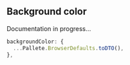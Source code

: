 ## Background color

Documentation in progress...

```javascript
backgroundColor: {
  ...Pallete.BrowserDefaults.toDTO(),
},
```